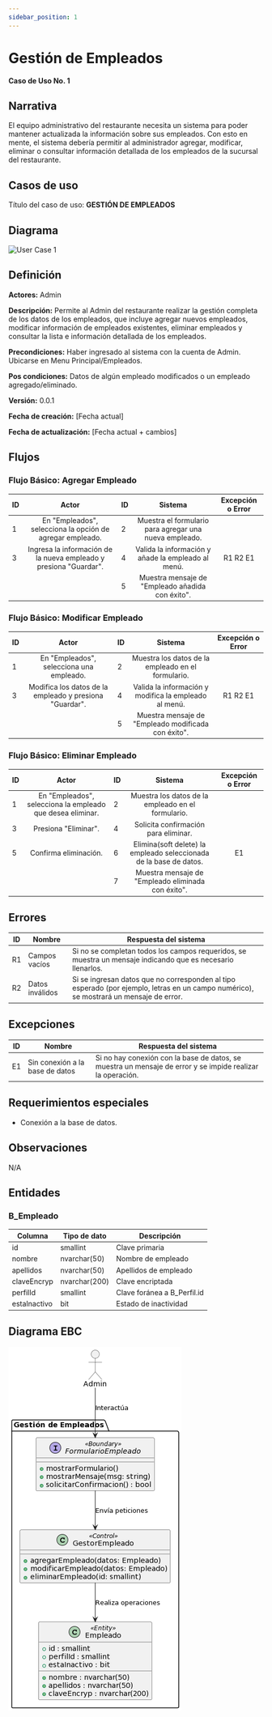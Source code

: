 ```yaml
---
sidebar_position: 1
---
```


# Gestión de Empleados

 **Caso de Uso No. 1**

## Narrativa

El equipo administrativo del restaurante necesita un sistema para poder mantener actualizada la información sobre sus empleados. Con esto en mente, el sistema debería permitir al administrador agregar, modificar, eliminar o consultar información detallada de los empleados de la sucursal del restaurante.

## Casos de uso

Título del caso de uso: **GESTIÓN DE EMPLEADOS**

## Diagrama

![User Case 1](/img/uc/uc_1.png)

## Definición

**Actores:**  Admin

**Descripción:** Permite al Admin del restaurante realizar la gestión completa de los datos de los empleados, que incluye agregar nuevos empleados, modificar información de empleados existentes, eliminar empleados y consultar la lista e información detallada de los empleados.

**Precondiciones:** Haber ingresado al sistema con la cuenta de Admin. Ubicarse en Menu Principal/Empleados.

**Pos condiciones:** Datos de algún empleado modificados o un empleado agregado/eliminado.

**Versión:** 0.0.1

**Fecha de creación:** [Fecha actual]

**Fecha de actualización:** [Fecha actual + cambios]

## Flujos

### Flujo Básico: Agregar Empleado

| ID | Actor | ID | Sistema | Excepción o Error |
|---|:---:|---|:---:|:---:|
| 1 | En "Empleados", selecciona la opción de agregar empleado. | 2 | Muestra el formulario para agregar una nueva empleado. |  |
| 3 | Ingresa la información de la nueva empleado y presiona "Guardar". | 4 | Valida la información y añade la empleado al menú. | R1 R2 E1 |
|  | | 5 | Muestra mensaje de "Empleado añadida con éxito". |  |

### Flujo Básico: Modificar Empleado

| ID | Actor | ID | Sistema | Excepción o Error |
|---|:---:|---|:---:|:---:|
| 1 | En "Empleados", selecciona una empleado. | 2 | Muestra los datos de la empleado en el formulario. |  |
| 3 | Modifica los datos de la empleado y presiona "Guardar". | 4 | Valida la información y modifica la empleado al menú. | R1 R2 E1 |
|  | | 5 | Muestra mensaje de "Empleado modificada con éxito". |  |

### Flujo Básico: Eliminar Empleado

| ID | Actor | ID | Sistema | Excepción o Error |
|---|:---:|---|:---:|:---:|
| 1 | En "Empleados", selecciona la empleado que desea eliminar.  | 2 | Muestra los datos de la empleado en el formulario. |  |
| 3 | Presiona "Eliminar". | 4 | Solicita confirmación para eliminar. |  |
| 5 | Confirma eliminación. | 6 | Elimina(soft delete) la empleado seleccionada de la base de datos. | E1 |
| | | 7 | Muestra mensaje de "Empleado eliminada con éxito". |  |

## Errores

| ID | Nombre | Respuesta del sistema |
|---|---|---|
| R1 | Campos vacíos | Si no se completan todos los campos requeridos, se muestra un mensaje indicando que es necesario llenarlos. |
| R2 | Datos inválidos | Si se ingresan datos que no corresponden al tipo esperado (por ejemplo, letras en un campo numérico), se mostrará un mensaje de error. |

## Excepciones

| ID | Nombre | Respuesta del sistema |
|---|---|---|
| E1 | Sin conexión a la base de datos | Si no hay conexión con la base de datos, se muestra un mensaje de error y se impide realizar la operación. |

## Requerimientos especiales

* Conexión a la base de datos.

## Observaciones

N/A

## Entidades

### B_Empleado

| Columna       | Tipo de dato | Descripción           |
|---------------|--------------|-----------------------|
| id            | smallint     | Clave primaria        |
| nombre        | nvarchar(50) | Nombre de empleado    |
| apellidos     | nvarchar(50) | Apellidos de empleado |
| claveEncryp   | nvarchar(200)| Clave encriptada      |
| perfilId      | smallint     | Clave foránea a B_Perfil.id |
| estaInactivo  | bit          | Estado de inactividad |


## Diagrama EBC

![User Case 4](../../EBC/EBC_Gestion_De_Empleado.png)